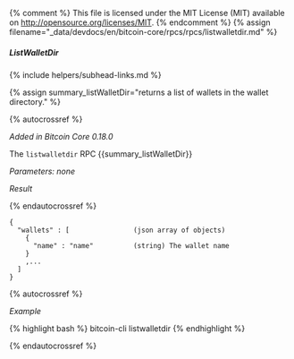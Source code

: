 {% comment %}
This file is licensed under the MIT License (MIT) available on
http://opensource.org/licenses/MIT.
{% endcomment %}
{% assign filename="_data/devdocs/en/bitcoin-core/rpcs/rpcs/listwalletdir.md" %}

##### ListWalletDir
{% include helpers/subhead-links.md %}

{% assign summary_listWalletDir="returns a list of wallets in the wallet directory." %}

{% autocrossref %}

*Added in Bitcoin Core 0.18.0*

The `listwalletdir` RPC {{summary_listWalletDir}}

*Parameters: none*

*Result*

{% endautocrossref %}

    {
      "wallets" : [                (json array of objects)
        {
          "name" : "name"          (string) The wallet name
        }
        ,...
      ]
    }

{% autocrossref %}

*Example*

{% highlight bash %}
bitcoin-cli listwalletdir
{% endhighlight %}

{% endautocrossref %}
